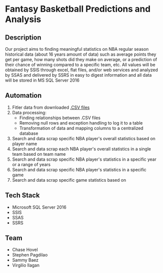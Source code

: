 # Fantasy Basketball Predictions and Analysis

## Description
Our project aims to finding meaningful statistics on NBA regular season historical data (about 16 years amount of data) such as average points they get per game, how many shots did they make on average, or a prediction of their chance of winning compared to a specific team, etc. All values will be obtained by SSIS through excel, flat files, and/or web services and analyzed by SSAS and delivered by SSRS in easy to digest information and all data will be stored in MS SQL Server 2016

## Automation
1. Fitler data from downloaded [.CSV files](https://www.kaggle.com/nathanlauga/nba-games?select=players.csv)
2. Data processing: 
   * Finding relationships between .CSV files
   * Removing null rows and exception handling to log it to a table
   * Transformation of data and mapping columns to a centralized database
3. Search and data scrap specific NBA player's overall statistics based on player name
4. Search and data scrap each NBA player's overall statistics in a single team based on team name
5. Search and data scrap specific NBA player's statistics in a specific year or a range of years
6. Search and data scrap specific NBA player's statistics in a specific game
7. Search and data scrap specific game statistics based on 

## Tech Stack
* Microsoft SQL Server 2016
* SSIS
* SSAS
* SSRS

## Team
* Chase Hovel
* Stephen Pagdilao
* Sammy Baez
* Virgilio Ilagan
 
